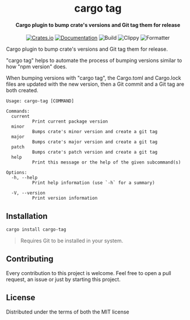 <div>
  <h1 align="center">cargo tag</h1>
  <h4 align="center">
    Cargo plugin to bump crate's versions and Git tag them for release
  </h4>
</div>

<div align="center">

  [![Crates.io](https://img.shields.io/crates/v/cargo-tag.svg)](https://crates.io/crates/cargo-tag)
  [![Documentation](https://docs.rs/cargo-tag/badge.svg)](https://docs.rs/cargo-tag)
  ![Build](https://github.com/whizzes/cargo-tag/workflows/build/badge.svg)
  ![Clippy](https://github.com/whizzes/cargo-tag/workflows/clippy/badge.svg)
  ![Formatter](https://github.com/whizzes/cargo-tag/workflows/fmt/badge.svg)

</div>

Cargo plugin to bump crate's versions and Git tag them
for release.

"cargo tag" helps to automate the process of bumping versions
similar to how "npm version" does.

When bumping versions with "cargo tag", the
Cargo.toml and Cargo.lock files are updated with the new version, then a Git
commit and a Git tag are both created.

```
Usage: cargo-tag [COMMAND]

Commands:
  current
          Print current package version
  minor
          Bumps crate's minor version and create a git tag
  major
          Bumps crate's major version and create a git tag
  patch
          Bumps crate's patch version and create a git tag
  help
          Print this message or the help of the given subcommand(s)

Options:
  -h, --help
          Print help information (use `-h` for a summary)

  -V, --version
          Print version information
```

## Installation

```bash
cargo install cargo-tag
```

> Requires Git to be installed in your system.

## Contributing

Every contribution to this project is welcome. Feel free to open a pull request,
an issue or just by starting this project.

## License

Distributed under the terms of both the MIT license
